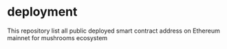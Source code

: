 # deployment
This repository list all public deployed smart contract address on Ethereum mainnet for mushrooms ecosystem
